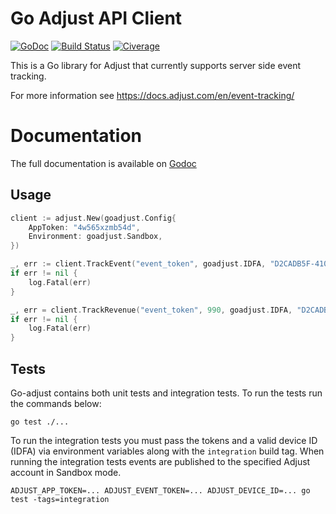 Go Adjust API Client
====================

[![GoDoc](https://img.shields.io/badge/godoc-reference-blue.svg "GoDoc")](http://godoc.org/github.com/hailocab/go-adjust) 
[![Build Status](https://img.shields.io/travis/hailocab/g-adjust/master.svg "Build Status")](https://travis-ci.org/hailocab/go-adjust) 
[![Civerage](http://gocover.io/_badge/github.com/hailocab/go-adjust "Coverage")](http://gocover.io/github.com/hailocab/go-adjust)

This is a Go library for Adjust that currently supports server side event tracking.

For more information see https://docs.adjust.com/en/event-tracking/

Documentation
=============

The full documentation is available on [Godoc](http://godoc.org/github.com/hailocab/go-adjust)

## Usage

```go
client := adjust.New(goadjust.Config{
    AppToken: "4w565xzmb54d",
    Environment: goadjust.Sandbox,
})

_, err := client.TrackEvent("event_token", goadjust.IDFA, "D2CADB5F-410F-4963-AC0C-2A78534BDF1E", time.Now())
if err != nil {
    log.Fatal(err)
}

_, err = client.TrackRevenue("event_token", 990, goadjust.IDFA, "D2CADB5F-410F-4963-AC0C-2A78534BDF1E", time.Now())
if err != nil {
    log.Fatal(err)
}
```

## Tests

Go-adjust contains both unit tests and integration tests. To run the tests run the commands below:

```
go test ./...
```

To run the integration tests you must pass the tokens and a valid device ID (IDFA) via environment variables along with the `integration` build tag. When running the integration tests events are published to the specified Adjust account in Sandbox mode.

```
ADJUST_APP_TOKEN=... ADJUST_EVENT_TOKEN=... ADJUST_DEVICE_ID=... go test -tags=integration
```
